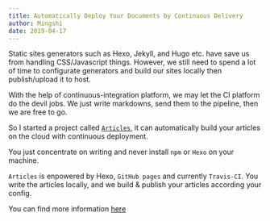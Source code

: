 ```yaml
---
title: Automatically Deploy Your Documents by Continuous Delivery
author: Mingshi
date: 2019-04-17
---
```


Static sites generators such as Hexo, Jekyll, and Hugo etc. have save us from handling CSS/Javascript things. However, we still need to spend a lot of time to configurate generators and build our sites locally then publish/upload it to host.

With the help of continuous-integration platform, we may let the CI platform do the devil jobs. We just write markdowns, send them to the pipeline, then we are free to go.

So I started a project called [`Articles`](https://github.com/cmsax/articles), it can automatically build your articles on the cloud with continuous deployment.

You just concentrate on writing and never install `npm` or `Hexo` on your machine.

`Articles` is enpowered by Hexo, `GitHub pages` and currently `Travis-CI`. You write the articles locally, and we build & publish your articles according your config.

You can find more information [here](https://github.com/cmsax/articles)


